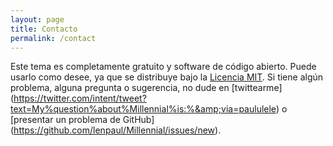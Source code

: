```yaml
---
layout: page
title: Contacto
permalink: /contact
---
```


Este tema es completamente gratuito y software de código abierto. Puede usarlo como desee, ya que se distribuye bajo la [Licencia MIT](http://choosealicense.com/licenses/mit/). Si tiene algún problema, alguna pregunta o sugerencia, no dude en [twittearme] (https://twitter.com/intent/tweet?text=My%question%about%Millennial%is:%&amp;via=paululele) o [presentar un problema de GitHub] (https://github.com/lenpaul/Millennial/issues/new).
